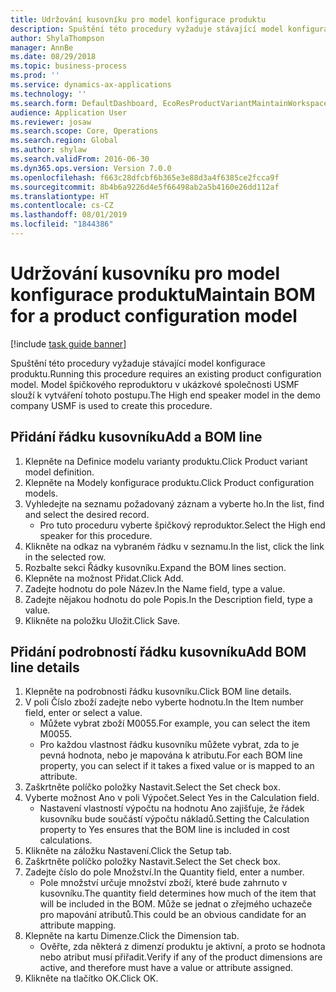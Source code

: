 ```yaml
---
title: Udržování kusovníku pro model konfigurace produktu
description: Spuštění této procedury vyžaduje stávající model konfigurace produktu.
author: ShylaThompson
manager: AnnBe
ms.date: 08/29/2018
ms.topic: business-process
ms.prod: ''
ms.service: dynamics-ax-applications
ms.technology: ''
ms.search.form: DefaultDashboard, EcoResProductVariantMaintainWorkspace, PCProductConfigurationModelListPage, PCProductConfigurationModelDetails, PCBOMLineDetails, InventItemIdLookupSimple
audience: Application User
ms.reviewer: josaw
ms.search.scope: Core, Operations
ms.search.region: Global
ms.author: shylaw
ms.search.validFrom: 2016-06-30
ms.dyn365.ops.version: Version 7.0.0
ms.openlocfilehash: f663c28dfcbf6b365e3e88d3a4f6385ce2fcca9f
ms.sourcegitcommit: 8b4b6a9226d4e5f66498ab2a5b4160e26dd112af
ms.translationtype: HT
ms.contentlocale: cs-CZ
ms.lasthandoff: 08/01/2019
ms.locfileid: "1844386"
---
```

# <a name="maintain-bom-for-a-product-configuration-model"></a><span data-ttu-id="52fae-103">Udržování kusovníku pro model konfigurace produktu</span><span class="sxs-lookup"><span data-stu-id="52fae-103">Maintain BOM for a product configuration model</span></span>

[!include [task guide banner](../../includes/task-guide-banner.md)]

<span data-ttu-id="52fae-104">Spuštění této procedury vyžaduje stávající model konfigurace produktu.</span><span class="sxs-lookup"><span data-stu-id="52fae-104">Running this procedure requires an existing product configuration model.</span></span> <span data-ttu-id="52fae-105">Model špičkového reproduktoru v ukázkové společnosti USMF slouží k vytváření tohoto postupu.</span><span class="sxs-lookup"><span data-stu-id="52fae-105">The High end speaker model in the demo company USMF is used to create this procedure.</span></span>


## <a name="add-a-bom-line"></a><span data-ttu-id="52fae-106">Přidání řádku kusovníku</span><span class="sxs-lookup"><span data-stu-id="52fae-106">Add a BOM line</span></span>
1. <span data-ttu-id="52fae-107">Klepněte na Definice modelu varianty produktu.</span><span class="sxs-lookup"><span data-stu-id="52fae-107">Click Product variant model definition.</span></span>
2. <span data-ttu-id="52fae-108">Klepněte na Modely konfigurace produktu.</span><span class="sxs-lookup"><span data-stu-id="52fae-108">Click Product configuration models.</span></span>
3. <span data-ttu-id="52fae-109">Vyhledejte na seznamu požadovaný záznam a vyberte ho.</span><span class="sxs-lookup"><span data-stu-id="52fae-109">In the list, find and select the desired record.</span></span>
    * <span data-ttu-id="52fae-110">Pro tuto proceduru vyberte špičkový reproduktor.</span><span class="sxs-lookup"><span data-stu-id="52fae-110">Select the High end speaker for this procedure.</span></span>  
4. <span data-ttu-id="52fae-111">Klikněte na odkaz na vybraném řádku v seznamu.</span><span class="sxs-lookup"><span data-stu-id="52fae-111">In the list, click the link in the selected row.</span></span>
5. <span data-ttu-id="52fae-112">Rozbalte sekci Řádky kusovníku.</span><span class="sxs-lookup"><span data-stu-id="52fae-112">Expand the BOM lines section.</span></span>
6. <span data-ttu-id="52fae-113">Klepněte na možnost Přidat.</span><span class="sxs-lookup"><span data-stu-id="52fae-113">Click Add.</span></span>
7. <span data-ttu-id="52fae-114">Zadejte hodnotu do pole Název.</span><span class="sxs-lookup"><span data-stu-id="52fae-114">In the Name field, type a value.</span></span>
8. <span data-ttu-id="52fae-115">Zadejte nějakou hodnotu do pole Popis.</span><span class="sxs-lookup"><span data-stu-id="52fae-115">In the Description field, type a value.</span></span>
9. <span data-ttu-id="52fae-116">Klikněte na položku Uložit.</span><span class="sxs-lookup"><span data-stu-id="52fae-116">Click Save.</span></span>

## <a name="add-bom-line-details"></a><span data-ttu-id="52fae-117">Přidání podrobností řádku kusovníku</span><span class="sxs-lookup"><span data-stu-id="52fae-117">Add BOM line details</span></span>
1. <span data-ttu-id="52fae-118">Klepněte na podrobnosti řádku kusovníku.</span><span class="sxs-lookup"><span data-stu-id="52fae-118">Click BOM line details.</span></span>
2. <span data-ttu-id="52fae-119">V poli Číslo zboží zadejte nebo vyberte hodnotu.</span><span class="sxs-lookup"><span data-stu-id="52fae-119">In the Item number field, enter or select a value.</span></span>
    * <span data-ttu-id="52fae-120">Můžete vybrat zboží M0055.</span><span class="sxs-lookup"><span data-stu-id="52fae-120">For example, you can select the item M0055.</span></span>  
    * <span data-ttu-id="52fae-121">Pro každou vlastnost řádku kusovníku můžete vybrat, zda to je pevná hodnota, nebo je mapována k atributu.</span><span class="sxs-lookup"><span data-stu-id="52fae-121">For each BOM line property, you can select if it takes a fixed value or is mapped to an attribute.</span></span>  
3. <span data-ttu-id="52fae-122">Zaškrtněte políčko položky Nastavit.</span><span class="sxs-lookup"><span data-stu-id="52fae-122">Select the Set check box.</span></span>
4. <span data-ttu-id="52fae-123">Vyberte možnost Ano v poli Výpočet.</span><span class="sxs-lookup"><span data-stu-id="52fae-123">Select Yes in the Calculation field.</span></span>
    * <span data-ttu-id="52fae-124">Nastavení vlastností výpočtu na hodnotu Ano zajišťuje, že řádek kusovníku bude součástí výpočtu nákladů.</span><span class="sxs-lookup"><span data-stu-id="52fae-124">Setting the Calculation property to Yes ensures that the BOM line is included in cost calculations.</span></span>  
5. <span data-ttu-id="52fae-125">Klikněte na záložku Nastavení.</span><span class="sxs-lookup"><span data-stu-id="52fae-125">Click the Setup tab.</span></span>
6. <span data-ttu-id="52fae-126">Zaškrtněte políčko položky Nastavit.</span><span class="sxs-lookup"><span data-stu-id="52fae-126">Select the Set check box.</span></span>
7. <span data-ttu-id="52fae-127">Zadejte číslo do pole Množství.</span><span class="sxs-lookup"><span data-stu-id="52fae-127">In the Quantity field, enter a number.</span></span>
    * <span data-ttu-id="52fae-128">Pole množství určuje množství zboží, které bude zahrnuto v kusovníku.</span><span class="sxs-lookup"><span data-stu-id="52fae-128">The quantity field determines how much of the item that will be included in the BOM.</span></span> <span data-ttu-id="52fae-129">Může se jednat o zřejmého uchazeče pro mapování atributů.</span><span class="sxs-lookup"><span data-stu-id="52fae-129">This could be an obvious candidate for an attribute mapping.</span></span>  
8. <span data-ttu-id="52fae-130">Klepněte na kartu Dimenze.</span><span class="sxs-lookup"><span data-stu-id="52fae-130">Click the Dimension tab.</span></span>
    * <span data-ttu-id="52fae-131">Ověřte, zda některá z dimenzí produktu je aktivní, a proto se hodnota nebo atribut musí přiřadit.</span><span class="sxs-lookup"><span data-stu-id="52fae-131">Verify if any of the product dimensions are active,  and therefore must have a value or attribute assigned.</span></span>  
9. <span data-ttu-id="52fae-132">Klikněte na tlačítko OK.</span><span class="sxs-lookup"><span data-stu-id="52fae-132">Click OK.</span></span>

